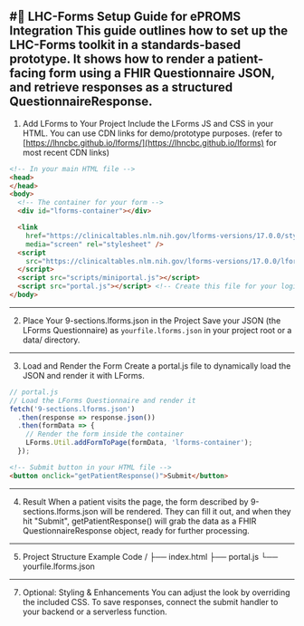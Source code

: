 #🧩 LHC-Forms Setup Guide for ePROMS Integration
This guide outlines how to set up the LHC-Forms toolkit in a standards-based prototype. It shows how to render a patient-facing form using a FHIR Questionnaire JSON, and retrieve responses as a structured QuestionnaireResponse.
---
1. Add LForms to Your Project
Include the LForms JS and CSS in your HTML.
You can use CDN links for demo/prototype purposes.
(refer to [https://lhncbc.github.io/lforms/](https://lhncbc.github.io/lforms) for most recent CDN links)

```html
<!-- In your main HTML file -->
<head>
</head>
<body>
  <!-- The container for your form -->
  <div id="lforms-container"></div>

  <link
    href="https://clinicaltables.nlm.nih.gov/lforms-versions/17.0.0/styles/lforms.min.css"
    media="screen" rel="stylesheet" />
  <script
    src="https://clinicaltables.nlm.nih.gov/lforms-versions/17.0.0/lforms.min.js">
  </script>
  <script src="scripts/miniportal.js"></script>
  <script src="portal.js"></script> <!-- Create this file for your logic -->
</body>
```

---
2. Place Your 9-sections.lforms.json in the Project
Save your JSON (the LForms Questionnaire) as `yourfile.lforms.json` in your project root or a data/ directory.
---
3. Load and Render the Form
Create a portal.js file to dynamically load the JSON and render it with LForms.

```js
// portal.js
// Load the LForms Questionnaire and render it
fetch('9-sections.lforms.json')
  .then(response => response.json())
  .then(formData => {
    // Render the form inside the container
    LForms.Util.addFormToPage(formData, 'lforms-container');
  });
```

```html
<!-- Submit button in your HTML file -->
<button onclick="getPatientResponse()">Submit</button>
```

---
4. Result
When a patient visits the page, the form described by 9-sections.lforms.json will be rendered.
They can fill it out, and when they hit "Submit", getPatientResponse() will grab the data as a FHIR QuestionnaireResponse object, ready for further processing.
---
5. Project Structure Example
Code
/
├── index.html
├── portal.js
└── yourfile.lforms.json
---
7. Optional: Styling & Enhancements
You can adjust the look by overriding the included CSS.
To save responses, connect the submit handler to your backend or a serverless function.
